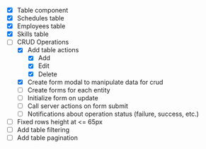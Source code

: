 - [x] Table component
- [x] Schedules table
- [x] Employees table
- [x] Skills table
- [ ] CRUD Operations
  - [x] Add table actions
    - [x] Add
    - [x] Edit
    - [x] Delete
  - [x] Create form modal to manipulate data for crud
  - [ ] Create forms for each entity
  - [ ] Initialize form on update
  - [ ] Call server actions on form submit
  - [ ] Notifications about operation status (failure, success, etc.)
- [ ] Fixed rows height at <= 65px
- [ ] Add table filtering
- [ ] Add table pagination